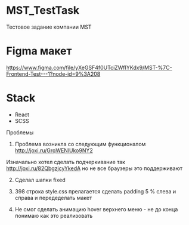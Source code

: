 # MST_TestTask
Тестовое задание компании MST

# Figma макет

 https://www.figma.com/file/yXeGSF4f0UTciZWfIYKdx9/MST-%7C-Frontend-Test---1?node-id=9%3A208

 # Stack
 - React
 - SCSS


Проблемы


1. Проблема возникла со следующим функционалом http://joxi.ru/GrqWENlUko9NY2 

Изначально хотел сделать подчеркивание так http://joxi.ru/82QbgzjcyYkedA но не все браузеры это поддерживают

2. Сделал шапки fixed

5. 398 строка style.css прелагается сделать padding 5 % слева и справа и  передеделать макет

6. Не смог сделать анимацию hover верхнего меню - не до конца понимаю как это реализовать

